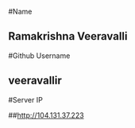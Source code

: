 #Name

## Ramakrishna Veeravalli 

#Github Username

## veeravallir


#Server IP

##http://104.131.37.223